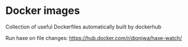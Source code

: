 # Docker images

Collection of useful Dockerfiles automatically built by dockerhub

Run haxe on file changes:
https://hub.docker.com/r/dionjwa/haxe-watch/


